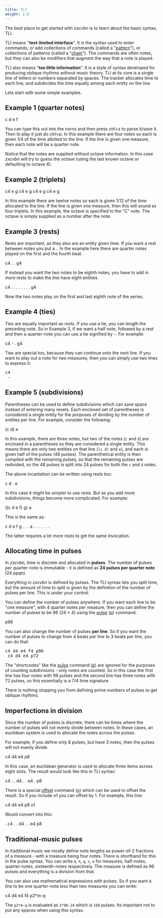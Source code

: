 ```yaml
---
title: TLI
weight: 2.0
---
```


The best place to get started with *zxcvbn* is to learn about the basic syntax, TLI.

TLI means "**text-limited interface**". It is the syntax used to enter commands, or add collections of commands (called a "[pattern](#pattern)"), or collections of patterns (called a "[chain](#chain)"). The commands are often notes, but they can also be modifiers that augment the way that a note is played.

TLI also means "**too little information**". It is a style of syntax developed for producing oblique rhythms without music theory. TLI at its core is a single line of letters or numbers separated by spaces. The tracker allocates time to each line, and subdivides the time equally among each entity on the line.

Lets start with some simple examples.

<h2 class="h2under">Example 1 (quarter notes)</h2>
<p class="shiny">c d e f</p>

You can type this out into the norns and then press *ctrl*+*s* to parse it/save it. Then to play it just do *ctrl*+*p*. In this example there are four notes so each is given 1/4 of the time allotted to the line. If the line is given one measure, then each note will be a quarter note.

Notice that the notes are supplied without octave information. In this case *zxcvbn* will try to guess the octave (using the last known octave or defaulting to octave 4).


<h2 class="h2under">Example 2 (triplets)</h2>
<p class="shiny">c4 e g c4 e g c4 e g c4 e g</p>

In this example there are twelve notes so each is given 1/12 of the time allocated to the line. If the line is given one measure, then this will sound as four triplets. In this example, the octave is specified to the "C" note. The octave is simply supplied as a number after the note.


<h2 class="h2under">Example 3 (rests)</h2>

Rests are important, as they also are an entity given time. If you want a rest between notes you put a *.*. In the example here there are quarter notes played on the first and the fourth beat.

<p class="shiny">c4 . . g4</p>


If instead you want the two notes to be eighth notes, you have to add in more rests to make the line have eight entities.

<p class="shiny">c4 . . . . . . . . g4</p>

Now the two notes play on the first and last eighth note of the series.



<h2 class="h2under">Example 4 (ties)</h2>

Ties are equally important as rests. If you use a tie, you can length the preceding note. So in Example 3, if we want a half note, followed by a rest and then a quarter-note you can use a tie signified by *-*. For example:

<p class="shiny">c4 - . g4</p>

Ties are special too, because they can continue onto the next line. If you want to play out a note for two measures, then you can simply use two lines to express it:


<pre class="shiny">c4
 -
</pre>



<h2 class="h2under" id="subdivisions">Example 5 (subdivisions)</h2>

Parentheses can be used to define subdivisions which can save space instead of entering many resets. Each enclosed set of parentheses is considered a single entity for the purposes of dividing by the number of entities per line. For example, consider the following:

<p class="shiny">(c d) e</p>

In this example, there are three notes, but two of the notes (`c` and `d`) are enclosed in a parentheses so they are considered a single entity. This means there are only two entities on that line (`(c d)` and `e`), and each is given half of the pulses (48 pulses). The parenthetical entity is then compiled with the remaining pulses, so that the remaining pulses are redivided, so the 48 pulses is split into 24 pulses for both the `c` and `d` notes.

The above incantation can be written using rests too:

<p class="shiny">c d . e</p>

In this case it might be simpler to use rests. But as you add more subdivisions, things become more complicated. For example:


<p class="shiny">((c d e f) g) a</p>

This is the same as:

<p class="shiny">c d e f  g . . . a . . . . . . .</p>

The latter requires a lot more rests to get the same invocation.

<h2 class="h2under">Allocating time in pulses</h2>

In *zxcvbn*, time is discrete and allocated in **pulses**. The number of pulses per quarter-note is immutable - it is defined as **24 pulses per quarter note** (24 ppqn).

Everything in *zxcvbn* is defined by pulses. The TLI syntax lets you split time, but the amount of time to split is given by the definition of the number of pulses per line. This is under your control.

You can define the number of pulses anywhere. If you want each line to be "one measure", with 4 quarter notes per measure, then you can define the number of pulses to be 96 (24 * 4) using the [pulse](#pulse) ([*p*](#pulse)) command:

<p class="shiny">p96</p>

You can also change the number of pulses **per line**. So if you want the number of pulses to change from 4 beats per line to 3 beats per line, you can do that:

<pre class="shiny">c4 d4 e4 f4 p96
 c4 d4 e4 p72
</pre>

The "shortcodes" like the [pulse](#pulse) command ([*p*](#pulse)) are ignored for the purposes of counting subdivisions - only notes are counted. So in this case the first line has four notes with 96 pulses and the second line has three notes with 72 pulses, so this essentially is a 7/4 time signature.

There is nothing stopping you from defining prime numbers of pulses to get oblique rhythms.


<h2 class="h2under">Imperfections in division</h2>

Since the number of pulses is discrete, there can be times where the number of pulses will not evenly divide between notes. In these cases, an euclidean system is used to allocate the notes across the pulses. 

For example, if you define only 8 pulses, but have 3 notes, 
then the pulses will not evenly divide.

<p class="shiny">c4 d4 e4 p8</p>

In this case, an euclidean generator is used to allocate three items across eight slots. The result would look like this in TLI syntax:

<p class="shiny">c4 . . d4 . . e4 . p8</p>

There is a special [offset](#offset) command ([*o*](#offset)) which can be used to offset the result. So if you include *o1* you can offset by 1. For example, this line:

<p class="shiny">c4 d4 e4 p8 o1</p>


Would convert into this:

<p class="shiny">. c4 . . d4 . . e4  p8</p>



<h2 class="h2under">Traditional-music pulses</h2>

In traditional music we mostly define note lengths as power-of-2 fractions of a measure - with a measure being four notes. There is shorthand for this in the pulse syntax. You can write `m`, `h`, `q`, `s`, `e` for measures, half-notes, quarter-notes, sixteenth-notes respectively. The measure is defined as 96 pulses and everything is a division from that.

You can also use mathematical expressions with pulses. So if you want a line to be one quarter-note less than two measures you can write:

<p class="shiny">c4 d4 e4 f4 p2*m-q</p>

The `p2*m-q` is evaluated as `2*96-24` which is `168` pulses. Its important not to put any spaces when using this syntax.
